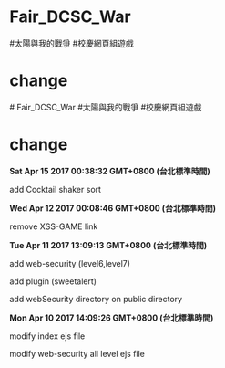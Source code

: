 # Fair_DCSC_War
#太陽與我的戰爭
#校慶網頁組遊戲
<h1>change</h1>
# Fair_DCSC_War
#太陽與我的戰爭
#校慶網頁組遊戲
<h1>change</h1>
<b><p>Sat Apr 15 2017 00:38:32 GMT+0800 (台北標準時間)</p></b>
<p>add Cocktail shaker sort</p>
<b><p>Wed Apr 12 2017 00:08:46 GMT+0800 (台北標準時間)</p></b>
<p>remove XSS-GAME link</p>
<b><p>Tue Apr 11 2017 13:09:13 GMT+0800 (台北標準時間)</p></b>
<p>add web-security (level6,level7)</p>
<p>add plugin (sweetalert)</p>
<p>add webSecurity directory on public directory</p>
<b><p>Mon Apr 10 2017 14:09:26 GMT+0800 (台北標準時間)</p></b>
<p>modify index ejs file</p>
<p>modify web-security all level ejs file</p>
